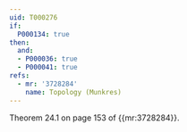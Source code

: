 ```yaml
---
uid: T000276
if:
  P000134: true
then:
  and:
  - P000036: true
  - P000041: true
refs:
  - mr: '3728284'
    name: Topology (Munkres)
---
```


Theorem 24.1 on page 153 of {{mr:3728284}}.
